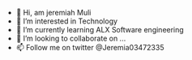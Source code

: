 - 👋 Hi, am jeremiah Muli
- 👀 I’m interested in Technology 
- 🌱 I’m currently learning ALX Software engineering 
- 💞️ I’m looking to collaborate on ...
- 📫 Follow me on twitter @Jeremia03472335

<!---
jeremietec/jeremietec is a ✨ special ✨ repository because its `README.md` (this file) appears on your GitHub profile.
You can click the Preview link to take a look at your changes.
--->
